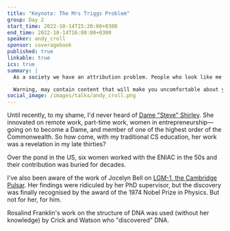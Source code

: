 ```yaml
---
title: "Keynote: The Mrs Triggs Problem"
group: Day 2
start_time: 2022-10-14T15:20:00+0300
end_time: 2022-10-14T16:00:00+0300
speaker: andy_croll
sponsor: coveragebook
published: true
linkable: true
ics: true
summary: |
  As a society we have an attribution problem. People who look like me get it easy. Join me to explore how we can push back on the default stories & myths of who is providing value in our community.

  Warning, may contain content that will make you uncomfortable about your own past behaviour. But you'll leave better able to provide a better industry for your fellow humans.
social_image: /images/talks/andy_croll.png
---
```


Until recently, to my shame, I'd never heard of [Dame "Steve" Shirley](https://en.wikipedia.org/wiki/Steve_Shirley). She innovated on remote work, part-time work, women in entrepreneurship—going on to become a Dame, and member of one of the highest order of the Commonwealth. So how come, with my traditional CS education, her work was a revelation in my late thirties?

Over the pond in the US, six women worked with the ENIAC in the 50s and their contribution was buried for decades.

I've also been aware of the work of Jocelyn Bell on [LGM-1, the Cambridge Pulsar](https://en.wikipedia.org/wiki/PSR_B1919%2B21). Her findings were ridiculed by her PhD supervisor, but the discovery was finally recognised by the award of the 1974 Nobel Prize in Physics. But not for her, for him.

Rosalind Franklin's work on the structure of DNA was used (without her knowledge) by Crick and Watson who "discovered" DNA.
